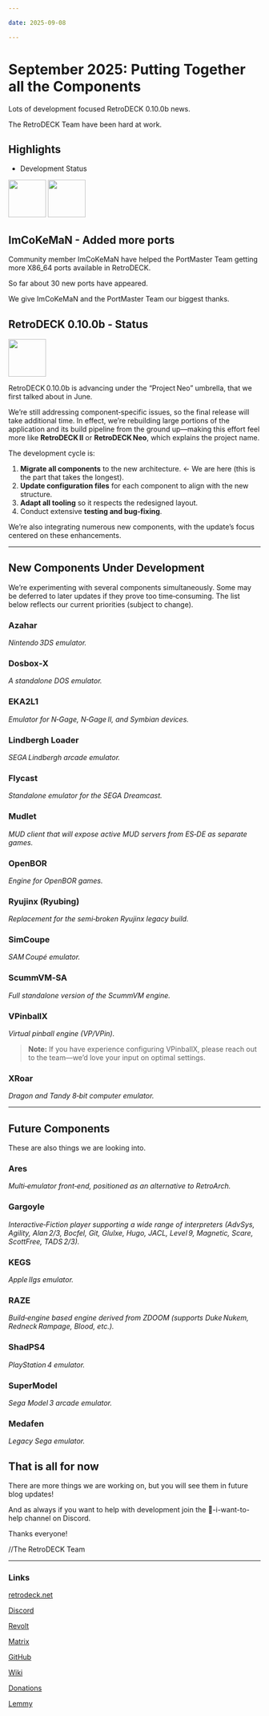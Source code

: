 ```yaml
--- 

date: 2025-09-08

--- 
```


# September 2025: Putting Together all the Components

Lots of development focused RetroDECK 0.10.0b news. 

The RetroDECK Team have been hard at work. 

## Highlights

- Development Status

<!-- more -->

<img src="../../../icon-assembler.svg" width="75"> 

<img src="../../../icon-api.svg" width="75"> 

## ImCoKeMaN - Added more ports

Community member ImCoKeMaN have helped the PortMaster Team getting more X86_64 ports available in RetroDECK.

So far about 30 new ports have appeared.

We give ImCoKeMaN and the PortMaster Team our biggest thanks. 

## RetroDECK 0.10.0b - Status

<img src="../../../icon-component.svg" width="75"> 

RetroDECK 0.10.0b is advancing under the “Project Neo” umbrella, that we first talked about in June.

We’re still addressing component‑specific issues, so the final release will take additional time. In effect, we’re rebuilding large portions of the application and its build pipeline from the ground up—making this effort feel more like **RetroDECK II** or **RetroDECK Neo**, which explains the project name.

The development cycle is:

1. **Migrate all components** to the new architecture. <- We are here (this is the part that takes the longest).
2. **Update configuration files** for each component to align with the new structure.  
3. **Adapt all tooling** so it respects the redesigned layout.  
4. Conduct extensive **testing and bug‑fixing**.

We’re also integrating numerous new components, with the update’s focus centered on these enhancements.

---

## New Components Under Development

We’re experimenting with several components simultaneously. Some may be deferred to later updates if they prove too time‑consuming. The list below reflects our current priorities (subject to change).

### Azahar  
*Nintendo 3DS emulator.*

### Dosbox‑X  
*A standalone DOS emulator.*

### EKA2L1  
*Emulator for N‑Gage, N‑Gage II, and Symbian devices.*

### Lindbergh Loader  
*SEGA Lindbergh arcade emulator.*

### Flycast  
*Standalone emulator for the SEGA Dreamcast.*

### Mudlet  
*MUD client that will expose active MUD servers from ES‑DE as separate games.*

### OpenBOR  
*Engine for OpenBOR games.*

### Ryujinx (Ryubing)  
*Replacement for the semi‑broken Ryujinx legacy build.*

### SimCoupe  
*SAM Coupé emulator.*

### ScummVM‑SA  
*Full standalone version of the ScummVM engine.*

### VPinballX  
*Virtual pinball engine (VP/VPin).*

> **Note:** If you have experience configuring VPinballX, please reach out to the team—we’d love your input on optimal settings.

### XRoar  
*Dragon and Tandy 8‑bit computer emulator.*

---

## Future Components 

These are also things we are looking into.

### Ares  
*Multi‑emulator front‑end, positioned as an alternative to RetroArch.*

### Gargoyle  
*Interactive‑Fiction player supporting a wide range of interpreters (AdvSys, Agility, Alan 2/3, Bocfel, Git, Glulxe, Hugo, JACL, Level 9, Magnetic, Scare, ScottFree, TADS 2/3).*

### KEGS  
*Apple IIgs emulator.*

### RAZE  
*Build‑engine based engine derived from ZDOOM (supports Duke Nukem, Redneck Rampage, Blood, etc.).*

### ShadPS4  
*PlayStation 4 emulator.*

### SuperModel  
*Sega Model 3 arcade emulator.*

### Medafen  
*Legacy Sega emulator.*


## That is all for now 

There are more things we are working on, but you will see them in future blog updates!

And as always if you want to help with development join the 💙-i-want-to-help channel on Discord.

Thanks everyone! 

//The RetroDECK Team 

---


### Links 

[retrodeck.net](https://retrodeck.net/)  
  
[Discord](https://discord.gg/WDc5C9YWMx) 

[Revolt](https://rvlt.gg/StVaEc0w) 

[Matrix](https://matrix.to/#/#retrodeck:matrix.org) 

[GitHub](https://github.com/XargonWan/RetroDECK) 

[Wiki](https://github.com/XargonWan/RetroDECK/wiki) 

[Donations](https://retrodeck.readthedocs.io/en/latest/wiki_about/donations-licenses/) 

[Lemmy](https://lemmy.zip/c/retrodeck) 
